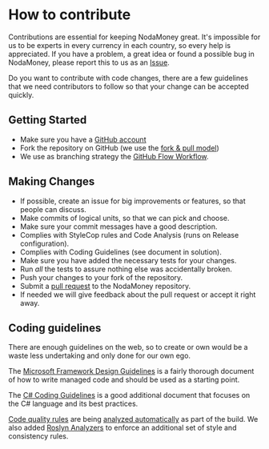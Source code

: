 # How to contribute
Contributions are essential for keeping NodaMoney great. It's impossible for us to be experts in every currency in each
country, so every help is appreciated. If you have a problem, a great idea or found a possible bug in NodaMoney, please
report this to us as an [Issue](https://github.com/remyvd/NodaMoney/issues).

Do you want to contribute with code changes, there are a few guidelines that we need contributors to follow so that your
change can be accepted quickly.

## Getting Started
* Make sure you have a [GitHub account](https://github.com/signup/free)
* Fork the repository on GitHub (we use the [fork & pull model](https://help.github.com/articles/using-pull-requests))
* We use as branching strategy the [GitHub Flow Workflow](https://guides.github.com/introduction/flow/).

## Making Changes
* If possible, create an issue for big improvements or features, so that people can discuss.
* Make commits of logical units, so that we can pick and choose.
* Make sure your commit messages have a good description.
* Complies with StyleCop rules and Code Analysis (runs on Release configuration).
* Complies with Coding Guidelines (see document in solution).
* Make sure you have added the necessary tests for your changes.
* Run _all_ the tests to assure nothing else was accidentally broken.
* Push your changes to your fork of the repository.
* Submit a [pull request](https://help.github.com/articles/creating-a-pull-request/) to the NodaMoney repository.
* If needed we will give feedback about the pull request or accept it right away.

## Coding guidelines
There are enough guidelines on the web, so to create or own would be a waste less undertaking and only done for our own ego.

The [Microsoft Framework Design Guidelines](https://learn.microsoft.com/en-us/dotnet/standard/design-guidelines/?redirectedfrom=MSDN)
is a fairly thorough document of how to write managed code and should be used as a starting point.

The [C# Coding Guidelines](https://csharpcodingguidelines.com/) is a good additional document that focuses on the
C# language and its best practices.

[Code quality rules](https://learn.microsoft.com/en-us/dotnet/fundamentals/code-analysis/quality-rules/) are being
[analyzed automatically](https://learn.microsoft.com/en-us/visualstudio/code-quality/roslyn-analyzers-overview?view=vs-2022)
as part of the build. We also added [Roslyn Analyzers](https://github.com/dotnet/roslyn-analyzers) to enforce an
additional set of style and consistency rules.
